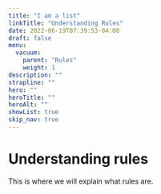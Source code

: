 ```yaml
---
title: "I am a list"
linkTitle: "Understanding Rules"
date: 2022-06-19T07:39:53-04:00
draft: false
menu:
  vacuum:
    parent: "Rules"
    weight: 1
description: ""
strapline: ""
hero: ""
heroTitle: ""
heroAlt: ""
showList: true
skip_nav: true
---
```


# Understanding rules

This is where  we will explain what rules are.